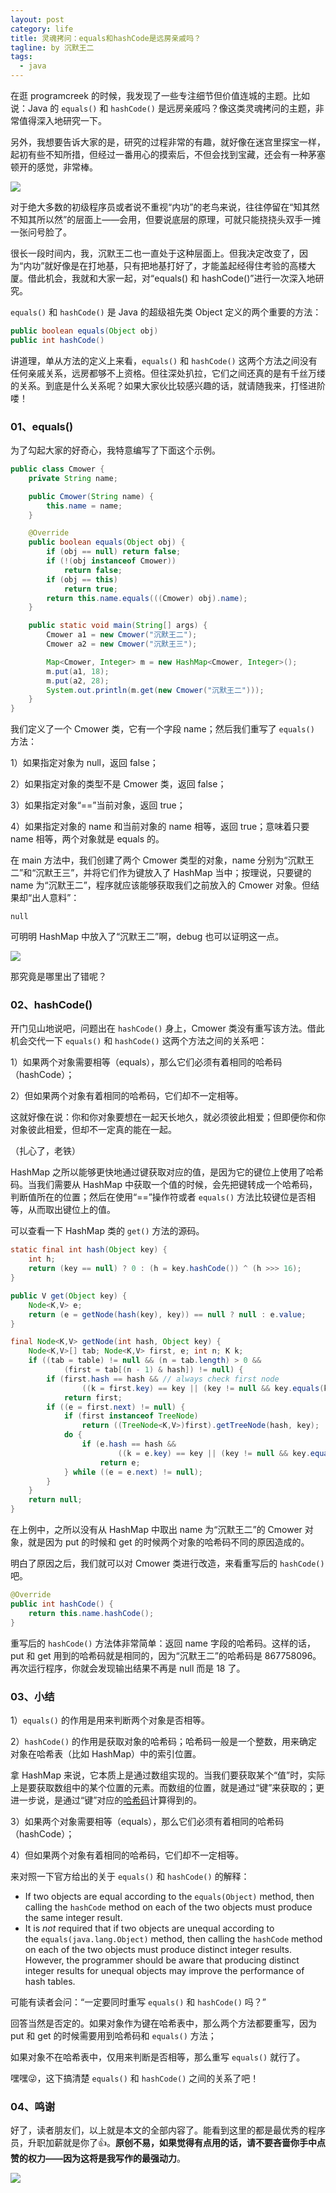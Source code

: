 ```yaml
---
layout: post
category: life
title: 灵魂拷问：equals和hashCode是远房亲戚吗？
tagline: by 沉默王二
tags: 
  - java
---
```


在逛 programcreek 的时候，我发现了一些专注细节但价值连城的主题。比如说：Java 的 `equals()` 和 `hashCode()` 是远房亲戚吗？像这类灵魂拷问的主题，非常值得深入地研究一下。

<!--more-->



另外，我想要告诉大家的是，研究的过程非常的有趣，就好像在迷宫里探宝一样，起初有些不知所措，但经过一番用心的摸索后，不但会找到宝藏，还会有一种茅塞顿开的感觉，非常棒。

![](http://www.itwanger.com/assets/images/2020/02/java-equals-hascode-01.png)


对于绝大多数的初级程序员或者说不重视“内功”的老鸟来说，往往停留在“知其然不知其所以然”的层面上——会用，但要说底层的原理，可就只能挠挠头双手一摊一张问号脸了。

很长一段时间内，我，沉默王二也一直处于这种层面上。但我决定改变了，因为“内功”就好像是在打地基，只有把地基打好了，才能盖起经得住考验的高楼大厦。借此机会，我就和大家一起，对“equals() 和 hashCode()”进行一次深入地研究。

`equals()` 和 `hashCode()` 是 Java 的超级祖先类 Object 定义的两个重要的方法：

```java
public boolean equals(Object obj)
public int hashCode()
```

讲道理，单从方法的定义上来看，`equals()` 和 `hashCode()` 这两个方法之间没有任何亲戚关系，远房都够不上资格。但往深处扒拉，它们之间还真的是有千丝万缕的关系。到底是什么关系呢？如果大家伙比较感兴趣的话，就请随我来，打怪进阶喽！

### 01、equals()

为了勾起大家的好奇心，我特意编写了下面这个示例。

```java
public class Cmower {
    private String name;

    public Cmower(String name) {
        this.name = name;
    }

    @Override
    public boolean equals(Object obj) {
        if (obj == null) return false;
        if (!(obj instanceof Cmower))
            return false;
        if (obj == this)
            return true;
        return this.name.equals(((Cmower) obj).name);
    }

    public static void main(String[] args) {
        Cmower a1 = new Cmower("沉默王二");
        Cmower a2 = new Cmower("沉默王三");

        Map<Cmower, Integer> m = new HashMap<Cmower, Integer>();
        m.put(a1, 18);
        m.put(a2, 28);
        System.out.println(m.get(new Cmower("沉默王二")));
    }
}
```

我们定义了一个 Cmower 类，它有一个字段 name；然后我们重写了 `equals()` 方法：

1）如果指定对象为 null，返回 false；

2）如果指定对象的类型不是 Cmower 类，返回 false；

3）如果指定对象“==”当前对象，返回 true；

4）如果指定对象的 name 和当前对象的 name 相等，返回 true；意味着只要 name 相等，两个对象就是 equals 的。

在 main 方法中，我们创建了两个 Cmower 类型的对象，name 分别为“沉默王二”和“沉默王三”，并将它们作为键放入了 HashMap 当中；按理说，只要键的 name 为“沉默王二”，程序就应该能够获取我们之前放入的 Cmower 对象。但结果却“出人意料”：

```
null
```

可明明 HashMap 中放入了“沉默王二”啊，debug 也可以证明这一点。

![](http://www.itwanger.com/assets/images/2020/02/java-equals-hascode-02.png)


那究竟是哪里出了错呢？

### 02、hashCode()

开门见山地说吧，问题出在 `hashCode()` 身上，Cmower 类没有重写该方法。借此机会交代一下 `equals()` 和 `hashCode()` 这两个方法之间的关系吧：

1）如果两个对象需要相等（equals），那么它们必须有着相同的哈希码（hashCode）；

2）但如果两个对象有着相同的哈希码，它们却不一定相等。

这就好像在说：你和你对象要想在一起天长地久，就必须彼此相爱；但即便你和你对象彼此相爱，但却不一定真的能在一起。

（扎心了，老铁）

HashMap 之所以能够更快地通过键获取对应的值，是因为它的键位上使用了哈希码。当我们需要从 HashMap 中获取一个值的时候，会先把键转成一个哈希码，判断值所在的位置；然后在使用“==”操作符或者 `equals()` 方法比较键位是否相等，从而取出键位上的值。

可以查看一下 HashMap 类的 `get()` 方法的源码。

```java
static final int hash(Object key) {
    int h;
    return (key == null) ? 0 : (h = key.hashCode()) ^ (h >>> 16);
}

public V get(Object key) {
    Node<K,V> e;
    return (e = getNode(hash(key), key)) == null ? null : e.value;
}

final Node<K,V> getNode(int hash, Object key) {
    Node<K,V>[] tab; Node<K,V> first, e; int n; K k;
    if ((tab = table) != null && (n = tab.length) > 0 &&
            (first = tab[(n - 1) & hash]) != null) {
        if (first.hash == hash && // always check first node
                ((k = first.key) == key || (key != null && key.equals(k))))
            return first;
        if ((e = first.next) != null) {
            if (first instanceof TreeNode)
                return ((TreeNode<K,V>)first).getTreeNode(hash, key);
            do {
                if (e.hash == hash &&
                        ((k = e.key) == key || (key != null && key.equals(k))))
                    return e;
            } while ((e = e.next) != null);
        }
    }
    return null;
}
```

在上例中，之所以没有从 HashMap 中取出 name 为“沉默王二”的 Cmower 对象，就是因为 put 的时候和 get 的时候两个对象的哈希码不同的原因造成的。

明白了原因之后，我们就可以对 Cmower 类进行改造，来看重写后的 `hashCode()` 吧。

```java
@Override
public int hashCode() {
    return this.name.hashCode();
}
```

重写后的 `hashCode()` 方法体非常简单：返回 name 字段的哈希码。这样的话，put 和 get 用到的哈希码就是相同的，因为“沉默王二”的哈希码是 867758096。再次运行程序，你就会发现输出结果不再是 null 而是 18 了。



### 03、小结

1）`equals()` 的作用是用来判断两个对象是否相等。

2）`hashCode()` 的作用是获取对象的哈希码；哈希码一般是一个整数，用来确定对象在哈希表（比如 HashMap）中的索引位置。

拿 HashMap 来说，它本质上是通过数组实现的。当我们要获取某个“值”时，实际上是要获取数组中的某个位置的元素。而数组的位置，就是通过“键”来获取的；更进一步说，是通过“键”对应的[哈希码](http://www.itwanger.com/java/2019/11/08/java-hashmap.html)计算得到的。

3）如果两个对象需要相等（equals），那么它们必须有着相同的哈希码（hashCode）；

4）但如果两个对象有着相同的哈希码，它们却不一定相等。

来对照一下官方给出的关于 `equals()` 和 `hashCode()` 的解释：

*   If two objects are equal according to the `equals(Object)` method, then calling the `hashCode` method on each of the two objects must produce the same integer result.
*   It is *not* required that if two objects are unequal according to the `equals(java.lang.Object)` method, then calling the `hashCode` method on each of the two objects must produce distinct integer results. However, the programmer should be aware that producing distinct integer results for unequal objects may improve the performance of hash tables.

可能有读者会问：“一定要同时重写 `equals()` 和 `hashCode()` 吗？”

回答当然是否定的。如果对象作为键在哈希表中，那么两个方法都要重写，因为 put 和 get 的时候需要用到哈希码和 `equals()` 方法；

如果对象不在哈希表中，仅用来判断是否相等，那么重写 `equals()` 就行了。

嘿嘿😜，这下搞清楚 `equals()` 和 `hashCode()` 之间的关系了吧！

### 04、鸣谢


好了，读者朋友们，以上就是本文的全部内容了。能看到这里的都是最优秀的程序员，升职加薪就是你了👍。**原创不易，如果觉得有点用的话，请不要吝啬你手中点赞的权力——因为这将是我写作的最强动力**。

![](http://www.itwanger.com/assets/images/cmower_4.png)














